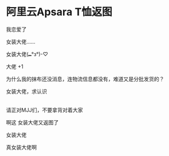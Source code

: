 # 阿里云Apsara T恤返图


我恋爱了

女装大佬……

女装大佬(⑉°з°)-♡

大佬 +1

为什么我的抹布还没消息，连物流信息都没有，难道又是分批发货的？

女装大佬，求认识<br />


<br />
请正对MJJ们，不要拿背对着大家

啊这 女装大佬又返图了

女装大佬

真女装大佬啊<img id="aimg_WzS1j" onclick="zoom(this, this.src, 0, 0, 0)" class="zoom" src="https://cdn.jsdelivr.net/gh/hishis/forum-master/public/images/patch.gif" onmouseover="img_onmouseoverfunc(this)" onload="thumbImg(this)" border="0" alt="" />
